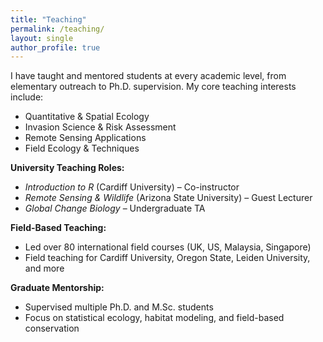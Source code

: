 ```yaml
---
title: "Teaching"
permalink: /teaching/
layout: single
author_profile: true
---
```


I have taught and mentored students at every academic level, from elementary outreach to Ph.D. supervision. My core teaching interests include:

- Quantitative & Spatial Ecology
- Invasion Science & Risk Assessment
- Remote Sensing Applications
- Field Ecology & Techniques

**University Teaching Roles:**
- *Introduction to R* (Cardiff University) – Co-instructor  
- *Remote Sensing & Wildlife* (Arizona State University) – Guest Lecturer  
- *Global Change Biology* – Undergraduate TA

**Field-Based Teaching:**
- Led over 80 international field courses (UK, US, Malaysia, Singapore)
- Field teaching for Cardiff University, Oregon State, Leiden University, and more

**Graduate Mentorship:**
- Supervised multiple Ph.D. and M.Sc. students
- Focus on statistical ecology, habitat modeling, and field-based conservation
